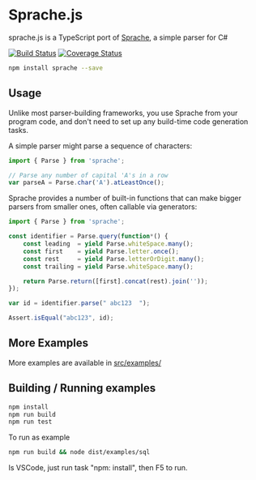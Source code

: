 
# Sprache.js

sprache.js is a TypeScript port of [Sprache](https://github.com/sprache/Sprache), a simple parser for C#

[![Build Status](https://travis-ci.org/luggage66/Sprache-js.svg?branch=master)](https://travis-ci.org/luggage66/Sprache-js/branches) [![Coverage Status](https://coveralls.io/repos/github/luggage66/Sprache-js/badge.svg?branch=master)](https://coveralls.io/github/luggage66/Sprache-js?branch=master)

```sh
npm install sprache --save
```

## Usage

Unlike most parser-building frameworks, you use Sprache from your program code, and don't need to set up any build-time code generation tasks.

A simple parser might parse a sequence of characters:

```js
import { Parse } from 'sprache';

// Parse any number of capital 'A's in a row
var parseA = Parse.char('A').atLeastOnce();
```

Sprache provides a number of built-in functions that can make bigger parsers from smaller ones, often callable via generators:

```js
import { Parse } from 'sprache';

const identifier = Parse.query(function*() {
    const leading  = yield Parse.whiteSpace.many();
    const first    = yield Parse.letter.once();
    const rest     = yield Parse.letterOrDigit.many();
    const trailing = yield Parse.whiteSpace.many();

    return Parse.return([first].concat(rest).join(''));
});

var id = identifier.parse(" abc123  ");

Assert.isEqual("abc123", id);
```

## More Examples

More examples are available in [src/examples/](https://github.com/luggage66/Sprache-js/tree/master/src/examples)

## Building / Running examples

```sh
npm install
npm run build
npm run test
```

To run as example

```sh
npm run build && node dist/examples/sql
```

Is VSCode, just run task "npm: install", then F5 to run.
